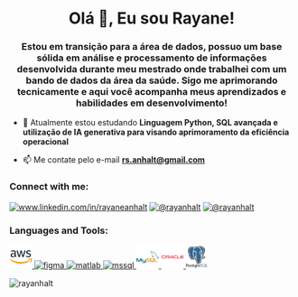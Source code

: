 <h1 align="center">Olá 👋, Eu sou Rayane!</h1>
<h3 align="center">Estou em transição para a área de dados, possuo um base sólida em análise e processamento de informações desenvolvida durante meu mestrado onde trabalhei com um bando de dados da área da saúde. Sigo me aprimorando tecnicamente e aqui você acompanha meus aprendizados e habilidades em desenvolvimento!</h3>

- 🌱 Atualmente estou estudando **Linguagem Python, SQL avançada e utilização de IA generativa para visando aprimoramento da eficiência operacional**

- 📫 Me contate pelo e-mail **rs.anhalt@gmail.com**

<h3 align="left">Connect with me:</h3>
<p align="left">
<a href="https://linkedin.com/in/www.linkedin.com/in/rayaneanhalt" target="blank"><img align="center" src="https://raw.githubusercontent.com/rahuldkjain/github-profile-readme-generator/master/src/images/icons/Social/linked-in-alt.svg" alt="www.linkedin.com/in/rayaneanhalt" height="30" width="40" /></a>
<a href="https://instagram.com/@rayanhalt" target="blank"><img align="center" src="https://raw.githubusercontent.com/rahuldkjain/github-profile-readme-generator/master/src/images/icons/Social/instagram.svg" alt="@rayanhalt" height="30" width="40" /></a>
<a href="https://medium.com/@rayanhalt" target="blank"><img align="center" src="https://raw.githubusercontent.com/rahuldkjain/github-profile-readme-generator/master/src/images/icons/Social/medium.svg" alt="@rayanhalt" height="30" width="40" /></a>
</p>

<h3 align="left">Languages and Tools:</h3>
<p align="left"> <a href="https://aws.amazon.com" target="_blank" rel="noreferrer"> <img src="https://raw.githubusercontent.com/devicons/devicon/master/icons/amazonwebservices/amazonwebservices-original-wordmark.svg" alt="aws" width="40" height="40"/> </a> <a href="https://www.figma.com/" target="_blank" rel="noreferrer"> <img src="https://www.vectorlogo.zone/logos/figma/figma-icon.svg" alt="figma" width="40" height="40"/> </a> <a href="https://www.mathworks.com/" target="_blank" rel="noreferrer"> <img src="https://upload.wikimedia.org/wikipedia/commons/2/21/Matlab_Logo.png" alt="matlab" width="40" height="40"/> </a> <a href="https://www.microsoft.com/en-us/sql-server" target="_blank" rel="noreferrer"> <img src="https://www.svgrepo.com/show/303229/microsoft-sql-server-logo.svg" alt="mssql" width="40" height="40"/> </a> <a href="https://www.mysql.com/" target="_blank" rel="noreferrer"> <img src="https://raw.githubusercontent.com/devicons/devicon/master/icons/mysql/mysql-original-wordmark.svg" alt="mysql" width="40" height="40"/> </a> <a href="https://www.oracle.com/" target="_blank" rel="noreferrer"> <img src="https://raw.githubusercontent.com/devicons/devicon/master/icons/oracle/oracle-original.svg" alt="oracle" width="40" height="40"/> </a> <a href="https://www.postgresql.org" target="_blank" rel="noreferrer"> <img src="https://raw.githubusercontent.com/devicons/devicon/master/icons/postgresql/postgresql-original-wordmark.svg" alt="postgresql" width="40" height="40"/> </a> </p>

<p><img align="center" src="https://github-readme-stats.vercel.app/api/top-langs?username=rayanhalt&show_icons=true&locale=en&layout=compact" alt="rayanhalt" /></p>
